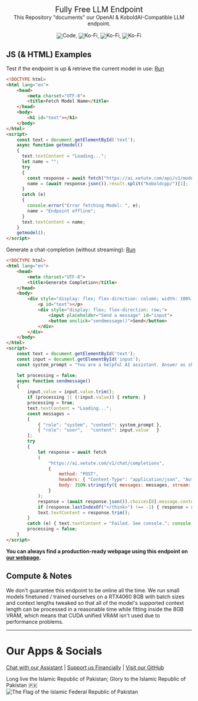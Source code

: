 <div align="center">
<span style="font-family: default; font-size: 1.5em;">Fully Free LLM Endpoint</span>
<div>
This Repository "documents" our OpenAI & KoboldAI-Compatible LLM endpoint.
</div>
</div>
<br>
<div align="center" style="line-height: 1;">
  <a href="https://huggingface.co/XeTute" style="margin: 2px;">
    <img alt="Code" src="https://img.shields.io/badge/XeTute-000000?style=for-the-badge&logo=huggingface" style="display: inline-block; vertical-align: middle;"/>
  </a>
  <a href="https://ko-fi.com/XeTute" style="margin: 2px;">
    <img alt="Ko-Fi" src="https://img.shields.io/badge/Buy_us_a_coffe-000000?style=for-the-badge&logo=kofi&logoColor=000&logoColor=white" style="display: inline-block; vertical-align: middle;"/>
  </a>
  <a href="https://xetute.com/" style="margin: 2px;">
    <img alt="Ko-Fi" src="https://img.shields.io/badge/Webpage-000000?style=for-the-badge&logo=githubpages" style="display: inline-block; vertical-align: middle;"/>
  </a>
  <a href="https://bsky.app/profile/xetute.bsky.social" style="margin: 2px;">
    <img alt="Ko-Fi" src="https://img.shields.io/badge/BlueSky-000000?style=for-the-badge&logo=bluesky" style="display: inline-block; vertical-align: middle;"/>
  </a>
</div>
</div>
</div>

## JS (& HTML) Examples
Test if the endpoint is up & retrieve the current model in use: [Run](https://codepen.io/XeTute/pen/gbORQGW)
```HTML
<!DOCTYPE html>
<html lang="en">
    <head>
        <meta charset="UTF-8">
        <title>Fetch Model Name</title>
    </head>
    <body>
        <h1 id="text"></h1>
    </body>
</html>
<script>
    const text = document.getElementById('text');
    async function getmodel()
    {
      text.textContent = "Loading...";
      let name = "";
      try
      {
        const response = await fetch("https://ai.xetute.com/api/v1/model");
        name = (await response.json()).result.split("koboldcpp/")[1];
      }
      catch (e)
      {
        console.error("Error fetching Model: ", e);
        name = "Endpoint offline";
      }
      text.textContent = name;
    }
    getmodel();
</script>
```

Generate a chat-completion (without streaming): [Run](https://codepen.io/XeTute/pen/YPzQREW)
```HTML
<!DOCTYPE html>
<html lang="en">
    <head>
        <meta charset="UTF-8">
        <title>Generate Completion</title>
    </head>
    <body>
        <div style="display: flex; flex-direction: column; width: 100%; height: 100%; justify-content: center; align-items: center;">
            <p id="text"></p>
            <div style="display: flex; flex-direction: row;">
                <input placeholder="Send a message" id="input">
                <button onclick="sendmessage()">Send</button>
            </div>
        </div>
    </body>
</html>
<script>
    const text = document.getElementById('text');
    const input = document.getElementById('input');
    const system_prompt = "You are a helpful AI assistant. Answer as short as possible.";

    let processing = false;
    async function sendmessage()
    {
        input.value = input.value.trim();
        if (processing || (!input.value)) { return; }
        processing = true;
        text.textContent = "Loading...";
        const messages =
        [
            { "role": "system", "content": system_prompt },
            { "role": "user",   "content": input.value   }
        ];
        try
        {
            let response = await fetch
            (
                "https://ai.xetute.com/v1/chat/completions",
                {
                    method: "POST",
                    headers: { "Content-Type": "application/json", "Authorization": "Bearer 0" }, 
                    body: JSON.stringify({ messages: messages, stream: false, temperature: 0.5, max_tokens: 512 })
                }
            );
            response = (await response.json()).choices[0].message.content;
            if (response.lastIndexOf("</think>") !== -1) { response = response.substring(response.lastIndexOf("</think>") + "</think>".length, response.length - 1); }
            text.textContent = response.trim();
        }
        catch (e) { text.textContent = "Failed. See console."; console.error(e); }
        processing = false;
    }
</script>
```

**You can always find a production-ready webpage using this endpoint on [our webpage](https://xetute.com/).**

## Compute & Notes
We don't guarantee this endpoint to be online all the time. We run small models finetuned / trained ourselves on a RTX4060 8GB with batch sizes and context lengths tweaked so that all of the model's supported context length can be processed in a reasonable time while fitting inside the 8GB VRAM, which means that CUDA unified VRAM isn't used due to performance problems.

---
# Our Apps & Socials
[Chat with our Assistant](https://xetute.com/) | [Support us Financially](https://ko-fi.com/XeTute) | [Visit our GitHub](https://github.com/XeTute)  

Long live the Islamic Republic of Pakistan; Glory to the Islamic Republic of Pakistan 🇵🇰  
![The Flag of the Islamic Federal Republic of Pakistan](https://upload.wikimedia.org/wikipedia/commons/3/32/Flag_of_Pakistan.svg)
